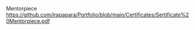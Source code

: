 Mentorpiece https://github.com/irapapara/Portfolio/blob/main/Certificates/Sertificate%20Mentorpiece.pdf
